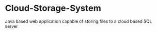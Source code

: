 # Cloud-Storage-System
Java based web application capable of storing files to a cloud based SQL server
